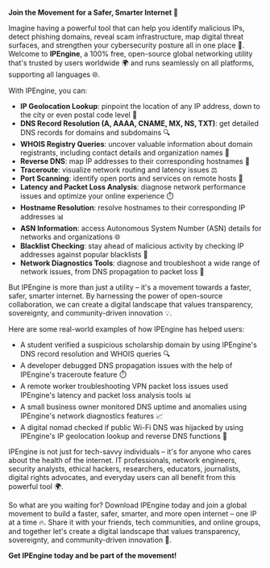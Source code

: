 **Join the Movement for a Safer, Smarter Internet 🚀**

Imagine having a powerful tool that can help you identify malicious IPs, detect phishing domains, reveal scam infrastructure, map digital threat surfaces, and strengthen your cybersecurity posture all in one place 🔐. Welcome to **IPEngine**, a 100% free, open-source global networking utility that's trusted by users worldwide 🌍 and runs seamlessly on all platforms, supporting all languages 🌐.

With IPEngine, you can:

*   **IP Geolocation Lookup**: pinpoint the location of any IP address, down to the city or even postal code level 📍
*   **DNS Record Resolution (A, AAAA, CNAME, MX, NS, TXT)**: get detailed DNS records for domains and subdomains 🔍
*   **WHOIS Registry Queries**: uncover valuable information about domain registrants, including contact details and organization names 👥
*   **Reverse DNS**: map IP addresses to their corresponding hostnames 📡
*   **Traceroute**: visualize network routing and latency issues ⚖️
*   **Port Scanning**: identify open ports and services on remote hosts 🔑
*   **Latency and Packet Loss Analysis**: diagnose network performance issues and optimize your online experience ⏱️
*   **Hostname Resolution**: resolve hostnames to their corresponding IP addresses 📊
*   **ASN Information**: access Autonomous System Number (ASN) details for networks and organizations 🌐
*   **Blacklist Checking**: stay ahead of malicious activity by checking IP addresses against popular blacklists 🔴
*   **Network Diagnostics Tools**: diagnose and troubleshoot a wide range of network issues, from DNS propagation to packet loss 🚨

But IPEngine is more than just a utility – it's a movement towards a faster, safer, smarter internet. By harnessing the power of open-source collaboration, we can create a digital landscape that values transparency, sovereignty, and community-driven innovation 💡.

Here are some real-world examples of how IPEngine has helped users:

*   A student verified a suspicious scholarship domain by using IPEngine's DNS record resolution and WHOIS queries 🔍
*   A developer debugged DNS propagation issues with the help of IPEngine's traceroute feature ⏱️
*   A remote worker troubleshooting VPN packet loss issues used IPEngine's latency and packet loss analysis tools 📊
*   A small business owner monitored DNS uptime and anomalies using IPEngine's network diagnostics features 📈
*   A digital nomad checked if public Wi-Fi DNS was hijacked by using IPEngine's IP geolocation lookup and reverse DNS functions 🔑

IPEngine is not just for tech-savvy individuals – it's for anyone who cares about the health of the internet. IT professionals, network engineers, security analysts, ethical hackers, researchers, educators, journalists, digital rights advocates, and everyday users can all benefit from this powerful tool 🌍.

So what are you waiting for? Download IPEngine today and join a global movement to build a faster, safer, smarter, and more open internet – one IP at a time 🔥. Share it with your friends, tech communities, and online groups, and together let's create a digital landscape that values transparency, sovereignty, and community-driven innovation 🌟.

**Get IPEngine today and be part of the movement!**